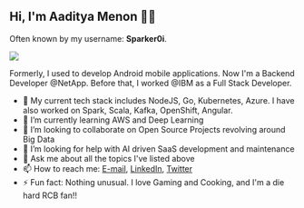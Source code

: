 ## Hi, I'm Aaditya Menon 👋🏻

<!--
**Sparker0i/Sparker0i** is a ✨ _special_ ✨ repository because its `README.md` (this file) appears on your GitHub profile.

Here are some ideas to get you started:

- 🔭 I’m currently working on ...
- 🌱 I’m currently learning ...
- 👯 I’m looking to collaborate on ...
- 🤔 I’m looking for help with ...
- 💬 Ask me about ...
- 📫 How to reach me: ...
- 😄 Pronouns: ...
- ⚡ Fun fact: ...
-->

Often known by my username: **Sparker0i**.

![](https://komarev.com/ghpvc/?username=Sparker0i&color=brightgreen)

Formerly, I used to develop Android mobile applications. Now I'm a Backend Developer @NetApp. Before that, I worked @IBM as a Full Stack Developer.

- 🔭 My current tech stack includes NodeJS, Go, Kubernetes, Azure. I have also worked on Spark, Scala, Kafka, OpenShift, Angular.
- 🌱 I’m currently learning AWS and Deep Learning
- 👯 I’m looking to collaborate on Open Source Projects revolving around Big Data
- 🤔 I’m looking for help with AI driven SaaS development and maintenance
- 💬 Ask me about all the topics I've listed above
- 📫 How to reach me: [E-mail](mailto:aaditya@sparker0i.me), [LinkedIn](https://www.linkedin.com/in/sparker0i), [Twitter](https://twitter.com/Sparker0i)
- ⚡ Fun fact: Nothing unusual. I love Gaming and Cooking, and I'm a die hard RCB fan!!
